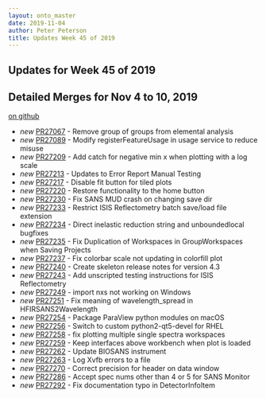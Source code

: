 ```yaml
---
layout: onto_master
date: 2019-11-04
author: Peter Peterson
title: Updates Week 45 of 2019
---
```

Updates for Week 45 of 2019
---------------------------

Detailed Merges for Nov 4 to 10, 2019
-------------------------------------
[on github](https://github.com/mantidproject/mantid/pulls?q=is%3Apr+merged%3A2019-11-05..2019-11-10)

* *new* [PR27067](https://github.com/mantidproject/mantid/pull/27067) - Remove group of groups from elemental analysis
* *new* [PR27089](https://github.com/mantidproject/mantid/pull/27089) - Modify registerFeatureUsage in usage service to reduce misuse
* *new* [PR27209](https://github.com/mantidproject/mantid/pull/27209) - Add catch for negative min x when plotting with a log scale
* *new* [PR27213](https://github.com/mantidproject/mantid/pull/27213) - Updates to Error Report Manual Testing
* *new* [PR27217](https://github.com/mantidproject/mantid/pull/27217) - Disable fit button for tiled plots
* *new* [PR27220](https://github.com/mantidproject/mantid/pull/27220) - Restore functionality to the home button
* *new* [PR27230](https://github.com/mantidproject/mantid/pull/27230) - Fix SANS MUD crash on changing save dir
* *new* [PR27233](https://github.com/mantidproject/mantid/pull/27233) - Restrict ISIS Reflectometry batch save/load file extension
* *new* [PR27234](https://github.com/mantidproject/mantid/pull/27234) - Direct inelastic reduction string and unboundedlocal bugfixes
* *new* [PR27235](https://github.com/mantidproject/mantid/pull/27235) - Fix Duplication of Workspaces in GroupWorkspaces when Saving Projects
* *new* [PR27237](https://github.com/mantidproject/mantid/pull/27237) - Fix colorbar scale not updating in colorfill plot
* *new* [PR27240](https://github.com/mantidproject/mantid/pull/27240) - Create skeleton release notes for version 4.3
* *new* [PR27243](https://github.com/mantidproject/mantid/pull/27243) - Add unscripted testing instructions for ISIS Reflectometry
* *new* [PR27249](https://github.com/mantidproject/mantid/pull/27249) - import nxs not working on Windows
* *new* [PR27251](https://github.com/mantidproject/mantid/pull/27251) - Fix meaning of wavelength_spread in HFIRSANS2Wavelength
* *new* [PR27254](https://github.com/mantidproject/mantid/pull/27254) - Package ParaView python modules on macOS
* *new* [PR27256](https://github.com/mantidproject/mantid/pull/27256) - Switch to custom python2-qt5-devel for RHEL
* *new* [PR27258](https://github.com/mantidproject/mantid/pull/27258) - fix plotting multiple single spectra workspaces
* *new* [PR27259](https://github.com/mantidproject/mantid/pull/27259) - Keep interfaces above workbench when plot is loaded
* *new* [PR27262](https://github.com/mantidproject/mantid/pull/27262) - Update BIOSANS instrument
* *new* [PR27263](https://github.com/mantidproject/mantid/pull/27263) - Log Xvfb errors to a file
* *new* [PR27270](https://github.com/mantidproject/mantid/pull/27270) - Correct precision for header on data window
* *new* [PR27286](https://github.com/mantidproject/mantid/pull/27286) - Accept spec nums other than 4 or 5 for SANS Monitor
* *new* [PR27292](https://github.com/mantidproject/mantid/pull/27292) - Fix documentation typo in DetectorInfoItem
